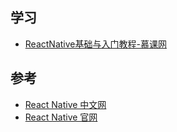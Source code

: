 
## 学习
- [ReactNative基础与入门教程-慕课网](https://www.imooc.com/learn/808)

## 参考
- [React Native 中文网](https://reactnative.cn/)
- [React Native 官网](https://facebook.github.io/react-native/)